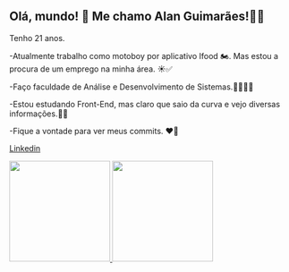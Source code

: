 ## Olá, mundo! 👋 Me chamo Alan Guimarães!🧔🏻‍

Tenho 21 anos. 

-Atualmente trabalho como motoboy por aplicativo Ifood  🏍️. Mas estou a procura de um emprego na minha área. ☀️✅

-Faço faculdade de Análise e Desenvolvimento de Sistemas.🚀👨‍💻🚀

-Estou estudando Front-End, mas claro que saio da curva e vejo diversas informações.👨‍💻

-Fique a vontade para ver meus commits. ❤️‍🔥

[Linkedin](https://www.linkedin.com/in/alan-guimaraes/)

 <div>
  <a href="https://github.com/Alan-guimaraes">
  <img height="180em" src="https://github-readme-stats.vercel.app/api?username=Alan-guimaraes&show_icons=true&theme=dracula&include_all_commits=true&count_private=true"/>
  <img height="180em" src="https://github-readme-stats.vercel.app/api/top-langs/?username=Alan-guimaraes&layout=compact&langs_count=7&theme=dracula"/>
</div>
<div>
